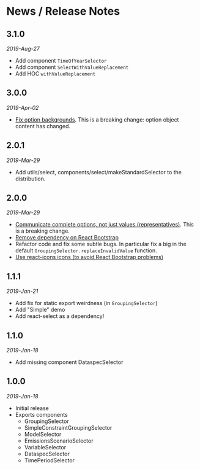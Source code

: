 # News / Release Notes


## 3.1.0

*2019-Aug-27*

* Add component `TimeOfYearSelector`
* Add component `SelectWithValueReplacement`
* Add HOC `withValueReplacement`

## 3.0.0

*2019-Apr-02*

* [Fix option backgrounds](https://github.com/pacificclimate/pcic-react-components/issues/10). 
  This is a breaking change: option object content has changed. 

## 2.0.1

*2019-Mar-29*

* Add utils/select, components/select/makeStandardSelector to the distribution.

## 2.0.0

*2019-Mar-29*

* [Communicate complete options, not just values (representatives)](https://github.com/pacificclimate/pcic-react-components/issues/4). This is a breaking change.
* [Remove dependency on React Bootstrap](https://github.com/pacificclimate/pcic-react-components/issues/1)
* Refactor code and fix some subtle bugs. In particular fix a big in
  the default `GroupingSelector.replaceInvalidValue` function.
* [Use react-icons icons (to avoid React Bootstrap problems)](https://github.com/pacificclimate/pcic-react-components/issues/5)

## 1.1.1

*2019-Jan-21*

* Add fix for static export weirdness (in `GroupingSelector`)
* Add "Simple" demo
* Add react-select as a dependency!

## 1.1.0 

*2019-Jan-18*

* Add missing component DataspecSelector

## 1.0.0 

*2019-Jan-18*

* Initial release
* Exports components
  * GroupingSelector
  * SimpleConstraintGroupingSelector
  * ModelSelector
  * EmissionsScenarioSelector
  * VariableSelector
  * DataspecSelector
  * TimePeriodSelector
